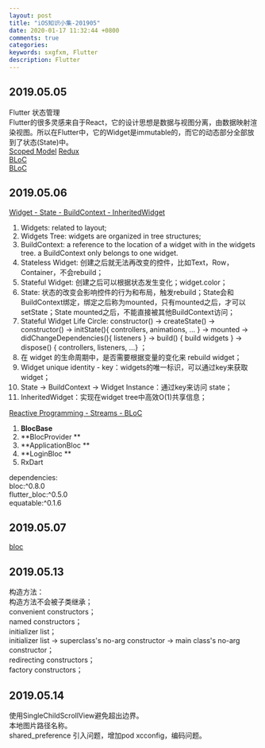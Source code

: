 ```yaml
---
layout: post
title: "iOS知识小集-201905"
date: 2020-01-17 11:32:44 +0800
comments: true
categories: 
keywords: sxgfxm, Flutter
description: Flutter
---
```


## 2019.05.05

Flutter 状态管理  
Flutter的很多灵感来自于React，它的设计思想是数据与视图分离，由数据映射渲染视图。所以在Flutter中，它的Widget是immutable的，而它的动态部分全部放到了状态(State)中。  
[Scoped Model](https://juejin.im/post/5b97fa0d5188255c5546dcf8) 
[Redux](https://juejin.im/post/5ba26c086fb9a05ce57697da)  
[BLoC](https://juejin.im/post/5bb6f344f265da0aa664d68a)  
[BLoC](https://medium.com/flutter-community/why-use-rxdart-and-how-we-can-use-with-bloc-pattern-in-flutter-a64ca2c7c52d)  

## 2019.05.06
[Widget - State - BuildContext - InheritedWidget](https://medium.com/flutter-community/widget-state-buildcontext-inheritedwidget-898d671b7956)    

1. Widgets: related to layout;  
2. Widgets Tree: widgets are organized in tree structures;  
3. BuildContext: a reference to the location of a widget with in the widgets tree. a BuildContext only belongs to one widget.  
4. Stateless Widget: 创建之后就无法再改变的控件，比如Text，Row，Container，不会rebuild；  
5. Stateful Widget: 创建之后可以根据状态发生变化；widget.color；  
6. State: 状态的改变会影响控件的行为和布局，触发rebuild；State会和BuildContext绑定，绑定之后称为mounted，只有mounted之后，才可以setState；State mounted之后，不能直接被其他BuildContext访问；  
7. Stateful Widget Life Circle: constructor() -> createState() -> constructor() -> initState(){ controllers, animations, ... } -> mounted -> didChangeDependencies(){ listeners } -> build() { build widgets } -> dispose() { controllers, listeners, ...} ；  
8. 在 widget 的生命周期中，是否需要根据变量的变化来 rebuild widget；  
9. Widget unique identity - key：widgets的唯一标识，可以通过key来获取widget；  
10. State -> BuildContext -> Widget Instance：通过key来访问 state；  
11. InheritedWidget：实现在widget tree中高效O(1)共享信息；  

[Reactive Programming - Streams - BLoC](https://medium.com/flutter-community/reactive-programming-streams-bloc-6f0d2bd2d248)  

1. **BlocBase**  
2. **BlocProvider ** 
3. **ApplicationBloc ** 
4. **LoginBloc ** 
4. RxDart  

dependencies:  
  bloc:^0.8.0  
  flutter_bloc:^0.5.0  
  equatable:^0.1.6  

## 2019.05.07
[bloc](https://felangel.github.io/bloc/#/)  

## 2019.05.13
构造方法：  
    构造方法不会被子类继承；  
    convenient constructors；  
    named constructors；  
    initializer list；  
    initializer list -> superclass's no-arg constructor -> main class's no-arg constructor；  
    redirecting constructors；  
    factory constructors；  

## 2019.05.14
使用SingleChildScrollView避免超出边界。  
本地图片路径名称。  
shared_preference 引入问题，增加pod xcconfig，编码问题。  